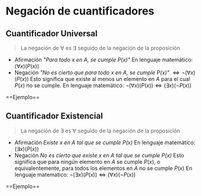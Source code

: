 # Negación de cuantificadores

## Cuantificador Universal

> La negación de $\forall$ es $\exists$ seguido de la negación de la proposición

- Afirmación *"Para todo $x$ en $A$, se cumple $P(x)$"* 
  En lenguaje matemático: $(\forall x)(P(x))$
- Negación *"No es cierto que para todo $x$ en $A$, se cumple $P(x)$"* $\iff\lnot(\forall x)(P(x))$
  Esto significa que existe al menos un elemento en $A$ para el cual $P(x)$ no se cumple.
  En lenguaje matemático: $\lnot(\forall x)(P(x)) \iff (\exists x)(\lnot P(x))$

==Ejemplo==



## Cuantificador Existencial

> La negación de $\exists$ es $\forall$ seguido de la negación de la proposición

- Afirmación *Existe x en $A$ tal que se cumple $P(x)$*
  En lenguaje matemático: $(\exists x)(P(x))$
- Negación *No es cierto que existe $x$ en $A$ tal que se cumple $P(x)$*
  Esto significa que para ningún elemento en $A$ se cumple $P(x)$, o equivalentemente, para todos los elementos en $A$ no se cumple $P(x)$
  En lenguaje matematico: $\lnot(\exists x)(P(x)) \iff (\forall x)(\lnot P(x))$

==Ejemplo==